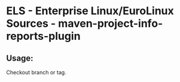 # ELS - Enterprise Linux/EuroLinux Sources - maven-project-info-reports-plugin
 
## Usage:
  Checkout branch or tag.
